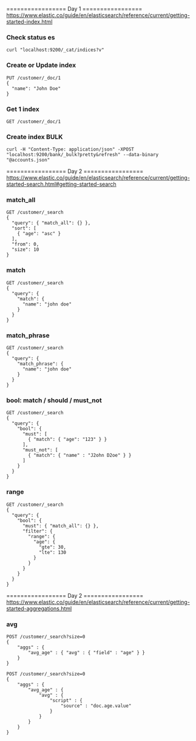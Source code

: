 ================= Day 1 =================
https://www.elastic.co/guide/en/elasticsearch/reference/current/getting-started-index.html

### Check status es
```
curl "localhost:9200/_cat/indices?v"
```

### Create or Update index
```
PUT /customer/_doc/1
{
  "name": "John Doe"
}
```

### Get 1 index
```
GET /customer/_doc/1
```

### Create index BULK
```
curl -H "Content-Type: application/json" -XPOST "localhost:9200/bank/_bulk?pretty&refresh" --data-binary "@accounts.json"
```

================= Day 2 =================
https://www.elastic.co/guide/en/elasticsearch/reference/current/getting-started-search.html#getting-started-search

### match_all
```
GET /customer/_search
{
  "query": { "match_all": {} },
  "sort": [
    { "age": "asc" }
  ],
  "from": 0,
  "size": 10
}
```

### match
```
GET /customer/_search
{
  "query": { 
    "match": {
      "name": "john doe"
    } 
  }
}
```

### match_phrase
```
GET /customer/_search
{
  "query": { 
    "match_phrase": {
      "name": "john doe"
    } 
  }
}
```

### bool: match / should / must_not 
```
GET /customer/_search
{
  "query": {
    "bool": {
      "must": [
        { "match": { "age": "123" } }
      ],
      "must_not": [
        { "match": { "name" : "J2ohn D2oe" } }
      ]
    }
  }
}
```

### range
```
GET /customer/_search
{
  "query": {
    "bool": {
      "must": { "match_all": {} },
      "filter": {
        "range": {
          "age": {
            "gte": 30,
            "lte": 130
          }
        }
      }
    }
  }
}
```

================= Day 2 =================
https://www.elastic.co/guide/en/elasticsearch/reference/current/getting-started-aggregations.html

### avg
```
POST /customer/_search?size=0
{
    "aggs" : {
        "avg_age" : { "avg" : { "field" : "age" } }
    }
}
```
```
POST /customer/_search?size=0
{
    "aggs" : {
        "avg_age" : {
            "avg" : {
                "script" : {
                    "source" : "doc.age.value"
                }
            }
        }
    }
}
```
